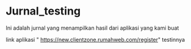 # Jurnal_testing
Ini adalah jurnal yang menampilkan hasil dari aplikasi yang kami buat


link aplikasi " https://new.clientzone.rumahweb.com/register" testinnya
